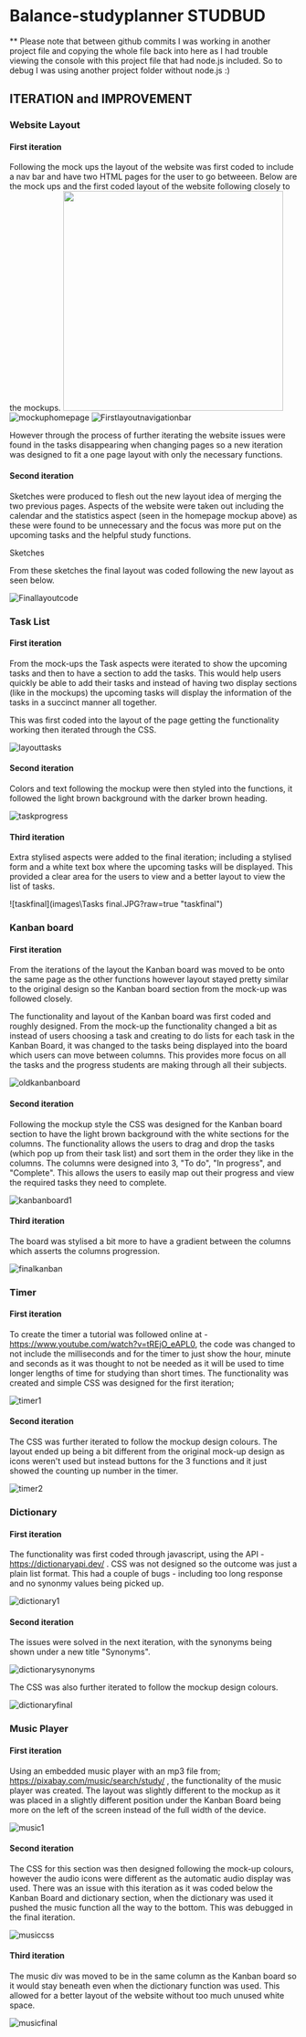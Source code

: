 # Balance-studyplanner STUDBUD

** Please note that between github commits I was working in another project file and copying the whole file back into here as I had trouble viewing the console with this project file that had node.js included. So to debug I was using another project folder without node.js :)

## ITERATION and IMPROVEMENT

### Website Layout

#### First iteration

Following the mock ups the layout of the website was first coded to include a nav bar and have two HTML pages for the user to go betweeen. Below are the mock ups and the first coded layout of the website following closely to the mockups. 
<img src="images\Homepage.png" width="385px">
![mockuphomepage](images\Homepage.png?raw=true "Mockup-Homepage")
![Firstlayoutnavigationbar](images\navigation.JPG?raw=true "Navigation bar")

However through the process of further iterating the website issues were found in the tasks disappearing when changing pages so a new iteration was designed to fit a one page layout with only the necessary functions.

#### Second iteration

Sketches were produced to flesh out the new layout idea of merging the two previous pages. Aspects of the website were taken out including the calendar and the statistics aspect (seen in the homepage mockup above) as these were found to be unnecessary and the focus was more put on the upcoming tasks and the helpful study functions. 

Sketches

From these sketches the final layout was coded following the new layout as seen below.

![Finallayoutcode](images\onepage.JPG?raw=true "One Page Layout")


### Task List

#### First iteration

From the mock-ups the Task aspects were iterated to show the upcoming tasks and then to have a section to add the tasks. This would help users quickly be able to add their tasks and instead of having two display sections (like in the mockups) the upcoming tasks will display the information of the tasks in a succinct manner all together. 

This was first coded into the layout of the page getting the functionality working then iterated through the CSS.

![layouttasks](images\oldtasks.jpg?raw=true "layout tasks")

#### Second iteration

Colors and text following the mockup were then styled into the functions, it followed the light brown background with the darker brown heading.

![taskprogress](images\taskprogress.JPG?raw=true "taskprogress")


#### Third iteration

Extra stylised aspects were added to the final iteration; including a stylised form and a white text box where the upcoming tasks will be displayed. This provided a clear area for the users to view and a better layout to view the list of tasks. 

![taskfinal](images\Tasks final.JPG?raw=true "taskfinal")


### Kanban board

#### First iteration

From the iterations of the layout the Kanban board was moved to be onto the same page as the other functions however layout stayed pretty similar to the original design so the Kanban board section from the mock-up was followed closely. 

The functionality and layout of the Kanban board was first coded and roughly designed. From the mock-up the functionality changed a bit as instead of users choosing a task and creating to do lists for each task in the Kanban Board, it was changed to the tasks being displayed into the board which users can move between columns. This provides more focus on all the tasks and the progress students are making through all their subjects.

![oldkanbanboard](images\oldkanban.jpg?raw=true "oldkanbanboard")

#### Second iteration

Following the mockup style the CSS was designed for the Kanban board section to have the light brown background with the white sections for the columns. The functionality allows the users to drag and drop the tasks (which pop up from their task list) and sort them in the order they like in the columns. The columns were designed into 3, "To do", "In progress", and "Complete". This allows the users to easily map out their progress and view the required tasks they need to complete. 

![kanbanboard1](images\kanbanboard1.JPG?raw=true "kanbanboard1")


#### Third iteration

The board was stylised a bit more to have a gradient between the columns which asserts the columns progression. 

![finalkanban](images\kanban2.JPG?raw=true "finalkanban")


### Timer

#### First iteration

To create the timer a tutorial was followed online at - https://www.youtube.com/watch?v=tREjO_eAPL0, the code was changed to not include the milliseconds and for the timer to just show the hour, minute and seconds as it was thought to not be needed as it will be used to time longer lengths of time for studying than short times. 
The functionality was created and simple CSS was designed for the first iteration;

![timer1](images\timer.JPG?raw=true "timer1")

#### Second iteration

The CSS was further iterated to follow the mockup design colours. The layout ended up being a bit different from the original mock-up design as icons weren't used but instead buttons for the 3 functions and it just showed the counting up number in the timer.

![timer2](images\timer2.JPG?raw=true "timer2")



### Dictionary

#### First iteration

The functionality was first coded through javascript, using the API - https://dictionaryapi.dev/ . CSS was not designed so the outcome was just a plain list format. This had a couple of bugs - including too long response and no synonmy values being picked up.

![dictionary1](images\dictionarysearch.JPG?raw=true "dictionary1")

#### Second iteration

The issues were solved in the next iteration, with the synonyms being shown under a new title "Synonyms". 

![dictionarysynonyms](images\dictionarysynonym.jpg?raw=true "dictionarysynonyms")

The CSS was also further iterated to follow the mockup design colours. 

![dictionaryfinal](images\dictionarycss.jpg?raw=true "dictionaryfinal")



### Music Player

#### First iteration

Using an embedded music player with an mp3 file from; https://pixabay.com/music/search/study/ , the functionality of the music player was created. The layout was slightly different to the mockup as it was placed in a slightly different position under the Kanban Board being more on the left of the screen instead of the full width of the device. 

![music1](images\music1.jpg?raw=true "music1")

#### Second iteration

The CSS for this section was then designed following the mock-up colours, however the audio icons were different as the automatic audio display was used. There was an issue with this iteration as it was coded below the Kanban Board and dictionary section, when the dictionary was used it pushed the music function all the way to the bottom. This was debugged in the final iteration.

![musiccss](images\issuewithmusicplayer.JPG?raw=true "musiccss")

#### Third iteration

The music div was moved to be in the same column as the Kanban board so it would stay beneath even when the dictionary function was used. This allowed for a better layout of the website without too much unused white space. 

![musicfinal](images\resolutionmusicplayer.JPG?raw=true "musicfinal")
